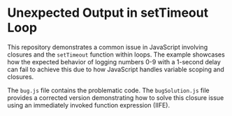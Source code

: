 # Unexpected Output in setTimeout Loop

This repository demonstrates a common issue in JavaScript involving closures and the `setTimeout` function within loops.  The example showcases how the expected behavior of logging numbers 0-9 with a 1-second delay can fail to achieve this due to how JavaScript handles variable scoping and closures.

The `bug.js` file contains the problematic code.  The `bugSolution.js` file provides a corrected version demonstrating how to solve this closure issue using an immediately invoked function expression (IIFE).